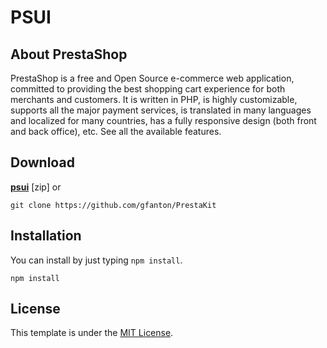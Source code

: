 PSUI
=================

About PrestaShop
-------

PrestaShop is a free and Open Source e-commerce web application, committed to providing the best shopping cart experience for both merchants and customers. It is written in PHP, is highly customizable, supports all the major payment services, is translated in many languages and localized for many countries, has a fully responsive design (both front and back office), etc. See all the available features.

Download
--------
**[psui](https://github.com/gfanton/PrestaKit)** [zip] or

```
git clone https://github.com/gfanton/PrestaKit
```

Installation
------------
You can install by just typing `npm install`.

```
npm install
```


License
-------
This template is under the [MIT License](https://github.com/htanjo/kss-node-template/blob/master/LICENSE).
